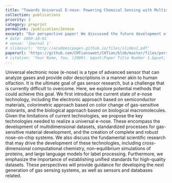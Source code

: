 ```yaml
---
title: "Towards Universal E-nose: Powering Chemical Sensing with Multimodal Sensing and Artificial Intelligence"
collection: publications
priority: 2
category: preprint
permalink: /publication/2enose
excerpt: "Our perspective paper! We discussed the future development of chemical sensors. Aiming at the final goal: universal e-nose, we discussed the technological path and potential opportunities.<br/><img src='https://raw.githubusercontent.com/CHTiansweet/CHTian/master/images/AIS.png' style='width:200px;height:auto;'>"
# date: 2009-10-01
# venue: 'Journal 1'
# slidesurl: 'http://academicpages.github.io/files/slides1.pdf'
paperurl: 'https://github.com/CHTiansweet/CHTian/blob/master/files/perspective_preprint.pdf'
# citation: 'Your Name, You. (2009). &quot;Paper Title Number 1.&quot; <i>Journal 1</i>. 1(1).'
---
```


Universal electronic nose (e-nose) is a type of advanced sensor that can analyze gases and provide odor descriptions in a manner akin to human olfaction. It is the ultimate goal of gas sensor research, but a challenge that is currently difficult to overcome. Here, we explore potential methods that could achieve this goal. We first introduce the current state of e-nose technology, including the electronic approach based on semiconductor materials, colorimetric approach based on color change of gas-sensitive colorants, and the biological approach based on biological macromolecules. Given the limitations of current technologies, we propose the key technologies needed to realize a universal e-nose. These encompass the development of multidimensional datasets, standardized processes for gas-sensitive material development, and the creation of complete and robust nose-on-chip systems. We also discuss the fundamental scientific research that may drive the development of these technologies, including cross-dimensional computational chemistry, non-equilibrium simulations of proteins, and large language models for label processing. Furthermore, we emphasize the importance of establishing unified standards for high-quality datasets. These perspectives will provide guidance for developing the next generation of gas sensing systems, as well as sensors and databases related.
